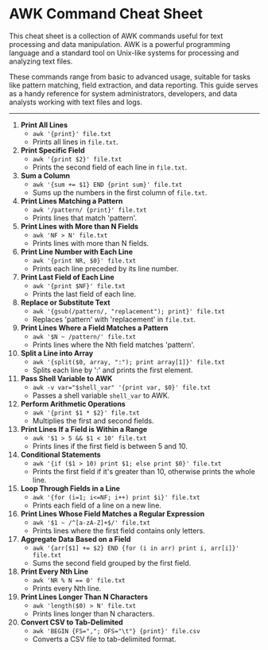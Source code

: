# AWK Command Cheat Sheet

This cheat sheet is a collection of AWK commands useful for text processing and data manipulation. AWK is a powerful programming language and a standard tool on Unix-like systems for processing and analyzing text files.

These commands range from basic to advanced usage, suitable for tasks like pattern matching, field extraction, and data reporting. This guide serves as a handy reference for system administrators, developers, and data analysts working with text files and logs.

---

1. **Print All Lines**
   - `awk '{print}' file.txt`
   - Prints all lines in `file.txt`.
2. **Print Specific Field**
   - `awk '{print $2}' file.txt`
   - Prints the second field of each line in `file.txt`.
3. **Sum a Column**
   - `awk '{sum += $1} END {print sum}' file.txt`
   - Sums up the numbers in the first column of `file.txt`.
4. **Print Lines Matching a Pattern**
   - `awk '/pattern/ {print}' file.txt`
   - Prints lines that match 'pattern'.
5. **Print Lines with More than N Fields**
   - `awk 'NF > N' file.txt`
   - Prints lines with more than N fields.
6. **Print Line Number with Each Line**
   - `awk '{print NR, $0}' file.txt`
   - Prints each line preceded by its line number.
7. **Print Last Field of Each Line**
   - `awk '{print $NF}' file.txt`
   - Prints the last field of each line.
8. **Replace or Substitute Text**
   - `awk '{gsub(/pattern/, "replacement"); print}' file.txt`
   - Replaces 'pattern' with 'replacement' in `file.txt`.
9. **Print Lines Where a Field Matches a Pattern**
   - `awk '$N ~ /pattern/' file.txt`
   - Prints lines where the Nth field matches 'pattern'.
10. **Split a Line into Array**
    - `awk '{split($0, array, ":"); print array[1]}' file.txt`
    - Splits each line by ':' and prints the first element.
11. **Pass Shell Variable to AWK**
    - `awk -v var="$shell_var" '{print var, $0}' file.txt`
    - Passes a shell variable `shell_var` to AWK.
12. **Perform Arithmetic Operations**
    - `awk '{print $1 * $2}' file.txt`
    - Multiplies the first and second fields.
13. **Print Lines If a Field is Within a Range**
    - `awk '$1 > 5 && $1 < 10' file.txt`
    - Prints lines if the first field is between 5 and 10.
14. **Conditional Statements**
    - `awk '{if ($1 > 10) print $1; else print $0}' file.txt`
    - Prints the first field if it's greater than 10, otherwise prints the whole line.
15. **Loop Through Fields in a Line**
    - `awk '{for (i=1; i<=NF; i++) print $i}' file.txt`
    - Prints each field of a line on a new line.
16. **Print Lines Whose Field Matches a Regular Expression**
    - `awk '$1 ~ /^[a-zA-Z]+$/' file.txt`
    - Prints lines where the first field contains only letters.
17. **Aggregate Data Based on a Field**
    - `awk '{arr[$1] += $2} END {for (i in arr) print i, arr[i]}' file.txt`
    - Sums the second field grouped by the first field.
18. **Print Every Nth Line**
    - `awk 'NR % N == 0' file.txt`
    - Prints every Nth line.
19. **Print Lines Longer Than N Characters**
    - `awk 'length($0) > N' file.txt`
    - Prints lines longer than N characters.
20. **Convert CSV to Tab-Delimited**
    - `awk 'BEGIN {FS=","; OFS="\t"} {print}' file.csv`
    - Converts a CSV file to tab-delimited format.
